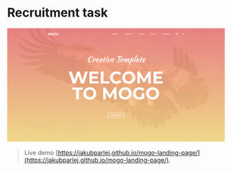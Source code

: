 # Recruitment task

![Screenshot](preview.png)

> Live demo [https://jakubparlej.github.io/mogo-landing-page/](https://jakubparlej.github.io/mogo-landing-page/).
